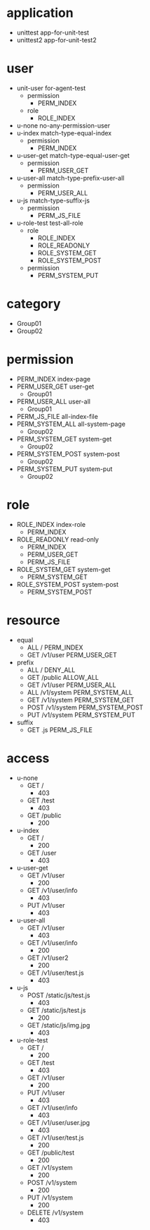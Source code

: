 # application

* unittest app-for-unit-test
* unittest2 app-for-unit-test2

# user

* unit-user for-agent-test
	* permission
		* PERM_INDEX
	* role
		* ROLE_INDEX
* u-none no-any-permission-user
* u-index match-type-equal-index
	* permission
		* PERM_INDEX
* u-user-get match-type-equal-user-get
	* permission
		* PERM_USER_GET
* u-user-all match-type-prefix-user-all
	* permission
		* PERM_USER_ALL
* u-js match-type-suffix-js
	* permission
		* PERM_JS_FILE
* u-role-test test-all-role
	* role
		* ROLE_INDEX
		* ROLE_READONLY
		* ROLE_SYSTEM_GET
		* ROLE_SYSTEM_POST
	* permission
		* PERM_SYSTEM_PUT


# category

* Group01
* Group02


# permission

* PERM_INDEX index-page
* PERM_USER_GET user-get
	* Group01
* PERM_USER_ALL user-all
	* Group01
* PERM_JS_FILE all-index-file
* PERM_SYSTEM_ALL all-system-page
	* Group02
* PERM_SYSTEM_GET system-get
	* Group02
* PERM_SYSTEM_POST system-post
	* Group02
* PERM_SYSTEM_PUT system-put
	* Group02

# role
* ROLE_INDEX index-role
	* PERM_INDEX
* ROLE_READONLY read-only
	* PERM_INDEX
	* PERM_USER_GET
	* PERM_JS_FILE
* ROLE_SYSTEM_GET system-get
	* PERM_SYSTEM_GET
* ROLE_SYSTEM_POST system-post
	* PERM_SYSTEM_POST

# resource

* equal
	* ALL / PERM_INDEX
	* GET /v1/user PERM_USER_GET
* prefix
	* ALL / DENY_ALL
	* GET /public ALLOW_ALL
	* GET /v1/user PERM_USER_ALL
	* ALL /v1/system PERM_SYSTEM_ALL
	* GET /v1/system PERM_SYSTEM_GET
	* POST /v1/system PERM_SYSTEM_POST
	* PUT /v1/system PERM_SYSTEM_PUT
* suffix
	* GET .js PERM_JS_FILE

# access

* u-none
	* GET /
		* 403
	* GET /test
		* 403
	* GET /public
		* 200
* u-index
	* GET /
		* 200
	* GET /user
		* 403
* u-user-get
	* GET /v1/user
		* 200
	* GET /v1/user/info
		* 403
	* PUT /v1/user
		* 403
* u-user-all
	* GET /v1/user
		* 403
	* GET /v1/user/info
		* 200
	* GET /v1/user2
		* 200
	* GET /v1/user/test.js
		* 403
* u-js
	* POST /static/js/test.js
		* 403
	* GET /static/js/test.js
		* 200
	* GET /static/js/img.jpg
		* 403
* u-role-test
	* GET /
		* 200
	* GET /test
		* 403
	* GET /v1/user
		* 200
	* PUT /v1/user
		* 403
	* GET /v1/user/info
		* 403
	* GET /v1/user/user.jpg
		* 403
	* GET /v1/user/test.js
		* 200
	* GET /public/test
		* 200
	* GET /v1/system
		* 200
	* POST /v1/system
		* 200
	* PUT /v1/system
		* 200
	* DELETE /v1/system
		* 403